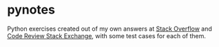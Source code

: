 # pynotes
Python exercises created out of my own answers at [Stack Overflow](https://stackoverflow.com/users/8709791/srig?tab=profile) and [Code Review Stack Exchange](https://codereview.stackexchange.com/users/149948/srig?tab=profile), with some test cases for each of them.
